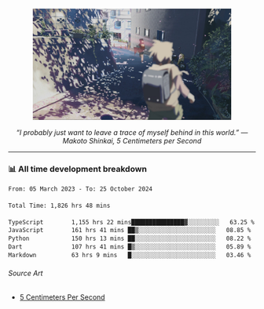 <p align="center"><img src="asset/header.jpg" width="80%"/></p>
<p align="center"><i>“I probably just want to leave a trace of myself behind in this world.” ― Makoto Shinkai, 5 Centimeters per Second</i></p>

---
<!--
<details>
  <summary>📃 My Resume</summary>

### Education

- 📖 **Computer Science**\
📆 10/2021 - present\
📍 **Thang Long University** - Hoang Mai, Hanoi, Vietnam

### Experience

<img align="right" src="https://img.shields.io/badge/Figma-F24E1E?style=flat&logo=figma&logoColor=white"/>
<img align="right" src="https://img.shields.io/badge/node.js-6DA55F?style=flat&logo=node.js&logoColor=white"/>
<img align="right" src="https://img.shields.io/badge/Next.js-black?style=flat&logo=next.js&logoColor=white"/>
<img align="right" src="https://img.shields.io/badge/TypeScript-007ACC?style=flat&logo=typescript&logoColor=white"/>


- 👨‍💻 **Frontend Web Intern**\
📆 07/2023 - present\
📍 **MQ ICT Solutions** - Hoang Mai, Hanoi, Vietnam
</details> 
-->

### 📊 All time development breakdown

<!--START_SECTION:waka-->

```txt
From: 05 March 2023 - To: 25 October 2024

Total Time: 1,826 hrs 48 mins

TypeScript        1,155 hrs 22 mins███████████████▓░░░░░░░░░   63.25 %
JavaScript        161 hrs 41 mins ██▒░░░░░░░░░░░░░░░░░░░░░░   08.85 %
Python            150 hrs 13 mins ██░░░░░░░░░░░░░░░░░░░░░░░   08.22 %
Dart              107 hrs 41 mins █▒░░░░░░░░░░░░░░░░░░░░░░░   05.89 %
Markdown          63 hrs 9 mins   █░░░░░░░░░░░░░░░░░░░░░░░░   03.46 %
```

<!--END_SECTION:waka-->

###### Source Art

-  [5 Centimeters Per Second](https://wallhaven.cc/w/nrowq1)

